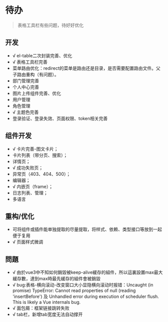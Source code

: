 # 待办

> 表格工具栏有些问题，待好好优化

## 开发
- √ el-table二次封装完善、优化
- √ 表格工具栏完善
- 菜单路由优化：redirect的菜单是路由还是目录，是否需要配置路由文件。父子路由重构（有问题）。
- 部门管理完善
- 个人中心完善
- 图片上传组件完善、优化
- 用户管理
- 角色管理
- √ 主题色完善
- 登录验证、登录失效、页面权限、token相关完善

## 组件开发
- √ 卡片完善-图文卡片；
- 卡片列表（带分页、搜索）；
- 详情页；
- √ 成功失败页；
- 异常页（403、404、500）；
- 编辑器；
- √ 内嵌页（frame）；
- 日志列表、管理；
- 多语言

## 重构/优化
- 可将组件或插件能单独提取的尽量提取，将样式、依赖、类型接口等放到一起便于复用
- √ 页面样式微调

## 問題
- √ 由於vue3中不知如何銷毀被keep-alive緩存的組件，所以這裏設置max最大緩存數，達到max時最先緩存的組件會被銷毀
- √ bug:表格-横向滚动-改变窗口大小显隐横向滚动时报错：Uncaught (in promise) TypeError: Cannot read properties of null (reading 'insertBefore') 及 Unhandled error during execution of scheduler flush. This is likely a Vue internals bug. 
- √ 面包屑：框架链接跳转失败
- √ tab栏，新增tab宽度无法自动撑开